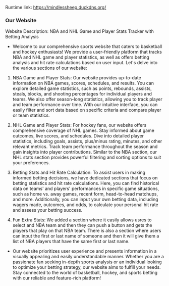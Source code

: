 Runtime link: https://mindlessheep.duckdns.org/
### Our Website
Website Description: NBA and NHL Game and Player Stats Tracker with Betting Analysis

- Welcome to our comprehensive sports website that caters to basketball and hockey enthusiasts! We provide a user-friendly platform that tracks NBA and NHL game and player statistics, as well as offers betting analysis and hit rate calculations based on user input. Let's delve into the various sections of our website:

1. NBA Game and Player Stats:
Our website provides up-to-date information on NBA games, scores, schedules, and results. You can explore detailed game statistics, such as points, rebounds, assists, steals, blocks, and shooting percentages for individual players and teams. We also offer season-long statistics, allowing you to track player and team performance over time. With our intuitive interface, you can easily filter and sort data based on specific criteria and compare player or team statistics.

2. NHL Game and Player Stats:
For hockey fans, our website offers comprehensive coverage of NHL games. Stay informed about game outcomes, live scores, and schedules. Dive into detailed player statistics, including goals, assists, plus/minus rating, minutes, and other relevant metrics. Track team performance throughout the season and gain insights into player contributions. Similar to the NBA section, our NHL stats section provides powerful filtering and sorting options to suit your preferences.

3. Betting Stats and Hit Rate Calculation:
To assist users in making informed betting decisions, we have dedicated sections that focus on betting statistics and hit rate calculations. Here, you can find historical data on teams' and players' performances in specific game situations, such as home vs. away games, recent form, head-to-head matchups, and more. Additionally, you can input your own betting data, including wagers made, outcomes, and odds, to calculate your personal hit rate and assess your betting success.

4. Fun Extra Stats:
We added a section where it easily allows usres to select and NBA team and then they can push a button and gets the players that play on that NBA team. There is also a section where users can input the first or last name of someone and then it will give them a list of NBA players that have the same first or last name.

- Our website prioritizes user experience and presents information in a visually appealing and easily understandable manner. Whether you are a passionate fan seeking in-depth sports analysis or an individual looking to optimize your betting strategy, our website aims to fulfill your needs. Stay connected to the world of basketball, hockey, and sports betting with our reliable and feature-rich platform!

